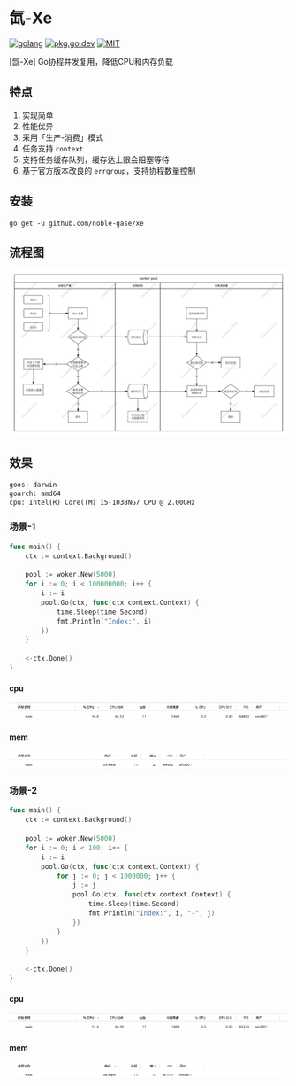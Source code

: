 # 氙-Xe

[![golang](https://img.shields.io/badge/Language-Go-green.svg?style=flat)](https://golang.org)
[![pkg.go.dev](https://img.shields.io/badge/dev-reference-007d9c?logo=go&logoColor=white&style=flat)](https://pkg.go.dev/github.com/noble-gase/xe)
[![MIT](http://img.shields.io/badge/license-MIT-brightgreen.svg)](http://opensource.org/licenses/MIT)

[氙-Xe] Go协程并发复用，降低CPU和内存负载

## 特点

1. 实现简单
2. 性能优异
3. 采用「生产-消费」模式
4. 任务支持 `context`
5. 支持任务缓存队列，缓存达上限会阻塞等待
6. 基于官方版本改良的 `errgroup`，支持协程数量控制

## 安装

```shell
go get -u github.com/noble-gase/xe
```

## 流程图

![flowchart.jpg](example/flowchart.jpg)

## 效果

```shell
goos: darwin
goarch: amd64
cpu: Intel(R) Core(TM) i5-1038NG7 CPU @ 2.00GHz
```

### 场景-1

```go
func main() {
    ctx := context.Background()

    pool := woker.New(5000)
    for i := 0; i < 100000000; i++ {
        i := i
        pool.Go(ctx, func(ctx context.Context) {
            time.Sleep(time.Second)
            fmt.Println("Index:", i)
        })
    }

    <-ctx.Done()
}
```

#### cpu

![cpu_1.png](example/cpu_1.png)

#### mem

![mem_1.png](example/mem_1.png)

### 场景-2

```go
func main() {
    ctx := context.Background()

    pool := woker.New(5000)
    for i := 0; i < 100; i++ {
        i := i
        pool.Go(ctx, func(ctx context.Context) {
            for j := 0; j < 1000000; j++ {
                j := j
                pool.Go(ctx, func(ctx context.Context) {
                    time.Sleep(time.Second)
                    fmt.Println("Index:", i, "-", j)
                })
            }
        })
    }

    <-ctx.Done()
}
```

#### cpu

![cpu_2.png](example/cpu_2.png)

#### mem

![mem_2.png](example/mem_2.png)
